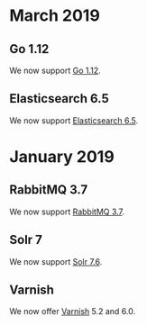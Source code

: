 # March 2019

## Go 1.12

We now support [Go 1.12](/languages/go.md).

## Elasticsearch 6.5

We now support [Elasticsearch 6.5](/configuration/services/elasticsearch.md).

# January 2019

## RabbitMQ 3.7

We now support [RabbitMQ 3.7](/configuration/services/rabbitmq.md).

## Solr 7

We now support [Solr 7.6](/configuration/services/solr.md).

## Varnish

We now offer [Varnish](/configuration/services/varnish.md) 5.2 and 6.0.

